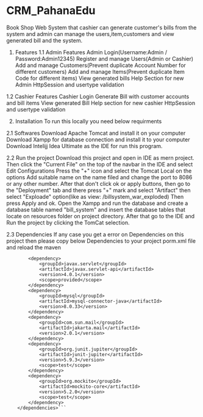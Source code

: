 # CRM_PahanaEdu
Book Shop Web System that cashier can generate customer's bills from the system and admin can manage the users,item,customers and view generated bill and the system.

01. Features
1.1 Admin Features
Admin Login(Username:Admin / Password:Admin12345)
Register and manage Users(Admin or Cashier)
Add and manage Customers(Prevent duplicate Account Number for different customers)
Add and manage Items(Prevent duplicate Item Code for different items)
View generated bills
Help Section for new Admin
HttpSession and usertype validation

1.2 Cashier Features
Cashier Login
Generate Bill with customer accounts and bill items
View generated Bill
Help section for new cashier
HttpSession and usertype validation

02. Installation
To run this locally you need below requirments

2.1 Softwares
Download Apache Tomcat and install it on your computer
Download Xampp for database connection and install it to your computer
Download Intelijj Idea Ultimate as the IDE for run this program.

2.2 Run the project
Download this project and open in IDE as mern project.
Then click the "Current File" on the top of the navbar in the IDE and select Edit Configurations
Press the "+" icon and select the Tomcat Local on the options
Add suitable name on the name filed and change the port to 8086 or any other number.
After that don't click ok or apply buttons, then go to the "Deployment" tab and there press "+" mark and select "Artifact" then select "Exploade" option(like as view: /billsystem_war_exploded)
Then press Apply and ok.
Open the Xampp and run the database and create a database table named "bill_system" and insert the database tables that locate on resources folder on project directory.
After that go to the IDE and Run the project by clicking the TomCat selection.

2.3 Dependencies
If any case you get a error on Dependencies on this project then please copy below Dependencies to your project porm.xml file and reload the maven

```<dependencies>
        <dependency>
            <groupId>javax.servlet</groupId>
            <artifactId>javax.servlet-api</artifactId>
            <version>4.0.1</version>
            <scope>provided</scope>
        </dependency>
        <dependency>
            <groupId>mysql</groupId>
            <artifactId>mysql-connector-java</artifactId>
            <version>8.0.33</version> 
        </dependency>
        <dependency>
            <groupId>com.sun.mail</groupId>
            <artifactId>jakarta.mail</artifactId>
            <version>2.0.1</version>
        </dependency>
        <dependency>
            <groupId>org.junit.jupiter</groupId>
            <artifactId>junit-jupiter</artifactId>
            <version>5.9.3</version>
            <scope>test</scope>
        </dependency>
        <dependency>
            <groupId>org.mockito</groupId>
            <artifactId>mockito-core</artifactId>
            <version>5.2.0</version>
            <scope>test</scope>
        </dependency>
    </dependencies>```
